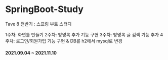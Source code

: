 # SpringBoot-Study
Tave 8 전반기 : 스프링 부트 스터디

1주차: 화면틀 만들기
2주차: 방명록 추가 기능 구현
3주차: 방명록 글 검색 기능 추가
4주차: 로그인/회원가입 기능 구현 & DB를 h2에서 mysql로 변경

#### 2021.09.04 ~ 2021.11.10
